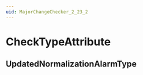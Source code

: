 ```yaml
---
uid: MajorChangeChecker_2_23_2
---
```


# CheckTypeAttribute

## UpdatedNormalizationAlarmType

<!-- Description, Properties, ... sections are auto-generated. -->
<!-- REPLACE ME AUTO-GENERATION -->

<!-- Uncomment to add extra details -->
<!--### Details-->

<!-- Uncomment to add example code -->
<!--### Example code-->
